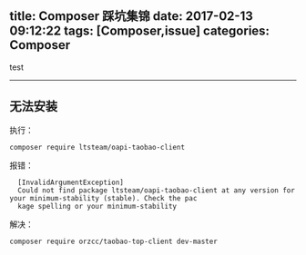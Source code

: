 title: Composer 踩坑集锦
date: 2017-02-13 09:12:22
tags: [Composer,issue]
categories: Composer
---

test

<!-- more -->

---



## 无法安装

执行：
````shell
composer require ltsteam/oapi-taobao-client
````

报错：

````shell
  [InvalidArgumentException]
  Could not find package ltsteam/oapi-taobao-client at any version for your minimum-stability (stable). Check the pac
  kage spelling or your minimum-stability
````

解决：

````shell
composer require orzcc/taobao-top-client dev-master
````